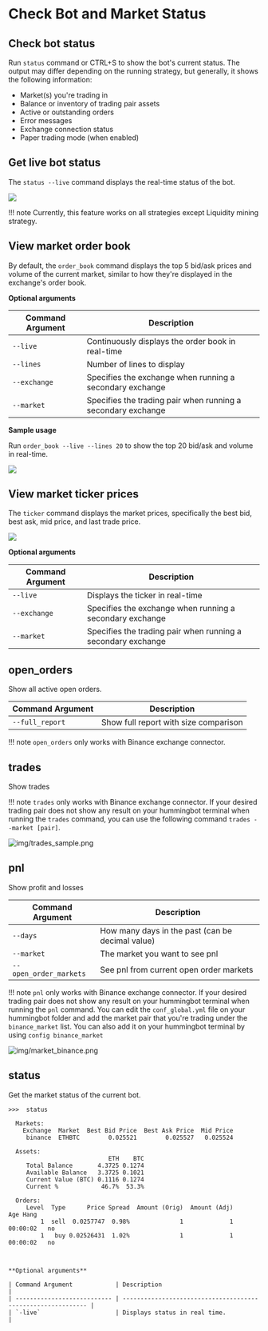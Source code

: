 # Check Bot and Market Status

## Check bot status

Run `status` command or CTRL+S to show the bot's current status. The output may differ depending on the running strategy, but generally, it shows the following information:

- Market(s) you're trading in
- Balance or inventory of trading pair assets
- Active or outstanding orders
- Error messages
- Exchange connection status
- Paper trading mode (when enabled)

## Get live bot status

The `status --live` command displays the real-time status of the bot.

![](/assets/img/status-live.gif)

!!! note
    Currently, this feature works on all strategies except Liquidity mining strategy.

## View market order book

By default, the `order_book` command displays the top 5 bid/ask prices and volume of the current market, similar to how they're displayed in the exchange's order book.

**Optional arguments**

| Command Argument | Description                                                  |
| ---------------- | ------------------------------------------------------------ |
| `--live`         | Continuously displays the order book in real-time            |
| `--lines`        | Number of lines to display                                   |
| `--exchange`     | Specifies the exchange when running a secondary exchange     |
| `--market`       | Specifies the trading pair when running a secondary exchange |

**Sample usage**

Run `order_book --live --lines 20` to show the top 20 bid/ask and volume in real-time.

![](/assets/img/orderbook-live-lines.gif)

## View market ticker prices

The `ticker` command displays the market prices, specifically the best bid, best ask, mid price, and last trade price.

![](/assets/img/ticker-command.png)

**Optional arguments**

| Command Argument | Description                                                  |
| ---------------- | ------------------------------------------------------------ |
| `--live`         | Displays the ticker in real-time                             |
| `--exchange`     | Specifies the exchange when running a secondary exchange     |
| `--market`       | Specifies the trading pair when running a secondary exchange |

## open_orders

Show all active open orders.

| Command Argument | Description                           |
| ---------------- | ------------------------------------- |
| `--full_report`  | Show full report with size comparison |

!!! note
    `open_orders` only works with Binance exchange connector.

## trades

Show trades

!!! note
    `trades` only works with Binance exchange connector. If your desired trading pair does not show any result on your hummingbot terminal when running the `trades` command, you can use the following command `trades --market [pair]`.

![img/trades_sample.png](/assets/img/trades_sample.png)

## pnl

Show profit and losses

| Command Argument       | Description                                      |
| ---------------------- | ------------------------------------------------ |
| `--days`               | How many days in the past (can be decimal value) |
| `--market`             | The market you want to see pnl                   |
| `--open_order_markets` | See pnl from current open order markets          |

!!! note
    `pnl` only works with Binance exchange connector. If your desired trading pair does not show any result on your hummingbot terminal when running the `pnl` command. You can edit the `conf_global.yml` file on your hummingbot folder and add the market pair that you're trading under the `binance_market` list. You can also add it on your hummingbot terminal by using `config binance_market`

![img/market_binance.png](/assets/img/market_binance.png)

## status

Get the market status of the current bot.

```
>>>  status

  Markets:
    Exchange  Market  Best Bid Price  Best Ask Price  Mid Price
     binance  ETHBTC        0.025521        0.025527   0.025524

  Assets:
                            ETH    BTC
     Total Balance       4.3725 0.1274
     Available Balance   3.3725 0.1021
     Current Value (BTC) 0.1116 0.1274
     Current %            46.7%  53.3%

  Orders:
     Level  Type      Price Spread  Amount (Orig)  Amount (Adj)       Age Hang
         1  sell  0.0257747  0.98%              1             1  00:00:02   no
         1   buy 0.02526431  1.02%              1             1  00:00:02   no



**Optional arguments**

| Command Argument            | Description                                                  |
| --------------------------- | ------------------------------------------------------------ |
| `-live`                     | Displays status in real time.                                |
```
